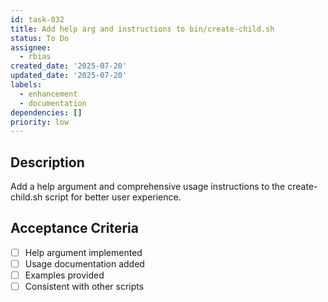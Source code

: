 ```yaml
---
id: task-032
title: Add help arg and instructions to bin/create-child.sh
status: To Do
assignee:
  - rbias
created_date: '2025-07-20'
updated_date: '2025-07-20'
labels:
  - enhancement
  - documentation
dependencies: []
priority: low
---
```


## Description

Add a help argument and comprehensive usage instructions to the create-child.sh script for better user experience.

## Acceptance Criteria

- [ ] Help argument implemented
- [ ] Usage documentation added
- [ ] Examples provided
- [ ] Consistent with other scripts
